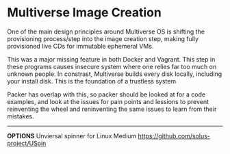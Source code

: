 # Multiverse Image Creation
One of the main design principles around Multiverse OS is shifting the provisioning process/step into the image creation step, making fully provisioned live CDs for immutable ephemeral VMs. 

This was a major missing feature in both Docker and Vagrant. This step in these programs causes insecure system where one relies far too much on unknown people. In constrast, Multiverse builds every disk locally, including your install disk. This is the foundation of a trustless system

Packer has overlap with this, so packer should be looked at for a code examples, and look at the issues for pain points and lessions to prevent reinventing the wheel and reninventing the same issues to learn from their mistakes.

---

__OPTIONS__
Unviersal spinner for Linux Medium
https://github.com/solus-project/USpin
